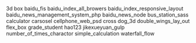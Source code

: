 3d box
baidu_fis
baidu_index_all_browers
baidu_index_responsive_layout
baidu_news_management_system_php
baidu_news_node
bus_station_sass
calculator
carsosel
cellphone_web_psd
cross
dog_3d
double_wings_lay_out
flex_box
grade_student
hao123
jikexueyuan_gulp
number_of_times_charactor
simple_calculation
waterfall_flow
